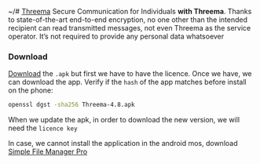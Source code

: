 ~/# [Threema](https://threema.ch/en)
Secure Communication for Individuals **with Threema**. Thanks to state-of-the-art end-to-end encryption, no one other than the intended recipient can read transmitted messages, not even Threema as the service operator. It’s not required to provide any personal data whatsoever
### Download
[Download](https://shop.threema.ch/download) the `.apk` but first we have to have the licence. Once we have, we can download the app. Verify if the `hash` of the app matches before install on the phone:
```bash
openssl dgst -sha256 Threema-4.8.apk
```
When we update the apk, in order to download the new version, we will need the `licence key`

In case, we cannot install the application in the android mos, download [Simple File Manager Pro](https://www.simplemobiletools.com/filemanager)